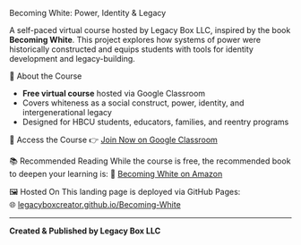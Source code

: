 Becoming White: Power, Identity & Legacy

A self-paced virtual course hosted by Legacy Box LLC, inspired by the book **Becoming White**. This project explores how systems of power were historically constructed and equips students with tools for identity development and legacy-building.

📘 About the Course
- **Free virtual course** hosted via Google Classroom
- Covers whiteness as a social construct, power, identity, and intergenerational legacy
- Designed for HBCU students, educators, families, and reentry programs

🔗 Access the Course
👉 [Join Now on Google Classroom](https://classroom.google.com/c/NzgxNDg0OTg1ODc2?cjc=erukym46)

📚 Recommended Reading
While the course is free, the recommended book to deepen your learning is:
📖 [Becoming White on Amazon](https://amzn.to/45DeMFl)

🖼️ Hosted On
This landing page is deployed via GitHub Pages:  
🌐 [legacyboxcreator.github.io/Becoming-White](https://legacyboxcreator.github.io/Becoming-White)

---

**Created & Published by Legacy Box LLC**
